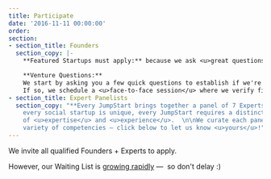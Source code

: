 ```yaml
---
title: Participate
date: '2016-11-11 00:00:00'
order: 
section:
- section_title: Founders
  section_copy: |-
    **Featured Startups must apply:** because we ask <u>great questions</u> that will make you objectively assess your venture, the application process <u>in-and-of-itself</u> is a highly-valuable experience for founders.

    **Venture Questions:**
    We start by asking you a few quick questions to establish if we're <u>on the same page</u>.
    If so, we schedule a <u>face-to-face session</u> where we verify fit and the complete process:
- section_title: Expert Panelists
  section_copy: "**Every JumpStart brings together a panel of 7 Experts.**  \n      \nBecause
    every social startup is unique, every JumpStart requires a distinct combination
    of <u>expertise</u> and <u>experience</u>.  \n\nWe curate each panel from a wide
    variety of competencies — click below to let us know <u>yours</u>!"
---
```

We invite all qualified Founders + Experts to apply.

However, our Waiting List is <u>growing rapidly</u> —  so don't delay :)

